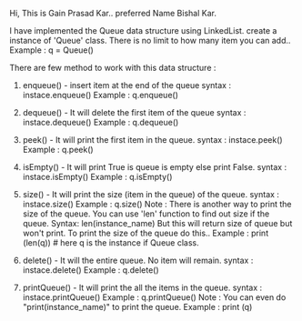 Hi, This is Gain Prasad Kar.. preferred Name Bishal Kar. 

I have implemented the Queue data structure using LinkedList. 
create a instance of  'Queue' class. There is no limit to how many item you can add..
Example : q = Queue()

There are few method to work with this data structure : 

1. enqueue() - insert item at the end of the queue
   syntax : instace.enqueue() 
   Example : q.enqueue() 

2. dequeue() - It will delete the first item of the queue 
   syntax : instace.dequeue() 
   Example : q.dequeue()

3. peek()  - It will print the first item in the queue.
   syntax : instace.peek() 
   Example : q.peek() 
   
4. isEmpty() - It will print True is queue is empty else print False.
   syntax : instace.isEmpty() 
   Example : q.isEmpty() 
   

5. size() -  It will print the size (item in the queue) of the queue.
   syntax : instace.size() 
   Example : q.size() 
Note : There is another way to print the size of the queue. 
You can use 'len' function to find out size if the queue. 
   Syntax: len(instance_name) 
But this will return size of queue but won't print.
To print the size of the queue do this..
   Example : print (len(q)) # here q is the instance if Queue class.
   

6. delete() - It will the entire queue. No item will remain.
   syntax : instace.delete() 
   Example : q.delete() 
    

7. printQueue() - It will print the all the items in the queue.
   syntax : instace.printQueue() 
   Example : q.printQueue() 
Note : You can even do "print(instance_name)" to print the queue. 
   Example : print (q)

   

